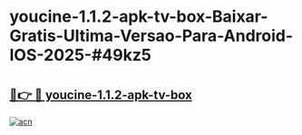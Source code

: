 # youcine-1.1.2-apk-tv-box-Baixar-Gratis-Ultima-Versao-Para-Android-IOS-2025-#49kz5

# <h2><a href="https://ainizakaria.my?title=youcine-1.1.2-apk-tv-box&ref=24M">🔗👉 🔴 youcine-1.1.2-apk-tv-box</a></h2>

[![acn](https://github.com/user-attachments/assets/0f9c940e-d8b0-45ae-aac7-cd30a18b3e1c)](https://ainizakaria.my?title=youcine-1.1.2-apk-tv-box&ref=24M)

